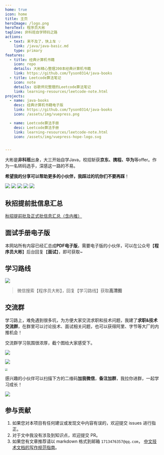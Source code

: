 ```yaml
---
home: true
icon: home
title: 主页
heroImage: /logo.png
heroText: 程序员大彬
tagline: 非科班自学转码之路
actions:
  - text: 来不及了，快上车 💡
    link: /java/java-basic.md
    type: primary
features:
  - title: 经典计算机书籍
    icon: repo
    details: 大彬精心整理200本经典计算机书籍
    link: https://github.com/Tyson0314/java-books
  - title: Leetcode算法笔记
    icon: note
    details: 谷歌师兄整理的Leetcode算法笔记
    link: learning-resources/leetcode-note.html
projects:
  - name: java-books
    desc: 经典计算机书籍电子版
    link: https://github.com/Tyson0314/java-books
    icon: /assets/img/vuepress.png

  - name: Leetcode算法手册
    desc: Leetcode算法手册
    link: learning-resources/leetcode-note.html
    icon: /assets/img/vuepress-hope-logo.svg


---
```




大彬是**非科班**出身，大三开始自学Java，校招斩获**京东、携程、华为**等offer。作为一名转码选手，深感这一路的不易。

**希望我的分享可以帮助更多的小伙伴，我踩过的坑你们不要再踩**！

[<img src="https://img.shields.io/badge/Wechat-微信交流群-success">](http://img.dabin-coder.cn/image/微信群.png)
[<img src="https://img.shields.io/badge/公众号-程序员大彬-orange">](https://mp.weixin.qq.com/s?__biz=Mzg2OTY1NzY0MQ==&mid=2247488751&idx=1&sn=507e27534b6ea5f4b3771b30e1fcf57e&chksm=ce98e9a9f9ef60bfbf1370899b49181bae5247e5935714f7ad9e3d06c0028a25c0bfc34d4441#rd)
[<img src="https://img.shields.io/badge/哔哩哔哩-我是大彬呀-pink">](https://space.bilibili.com/1729916794)
[<img src="https://img.shields.io/badge/知乎-程序员大彬-blue">](https://www.zhihu.com/people/dai-shu-bin-13)
[<img src="https://img.shields.io/badge/PDF-免费计算机电子书籍-green">](https://github.com/Tyson0314/java-books)

## 秋招提前批信息汇总

[秋招提前批及正式批信息汇总（含内推）](https://docs.qq.com/sheet/DYW9ObnpobXNRTXpq?tab=BB08J2)

## 面试手册电子版

本网站所有内容已经汇总成**PDF电子版**，需要电子版的小伙伴，可以在公众号【**程序员大彬**】后台回复【**面试**】，即可获取~

## 学习路线

![](http://img.dabin-coder.cn/image/20220530232715.png)

> 微信搜索【程序员大彬】，回复【学习路线】获取**高清图**

## 交流群

学习路上，难免遇到很多坑，为方便大家交流求职和技术问题，我建了**求职&技术交流群**，在群里可以讨论技术、面试相关问题，也可以获得阿里、字节等大厂的内推机会！

交流群学习氛围很浓厚，截个图给大家感受下。

<img src="http://img.dabin-coder.cn/image/交流群1.png"  />

![](http://img.dabin-coder.cn/image/交流群2.png)

<img src="http://img.dabin-coder.cn/image/交流群3.png" style="zoom: 50%;" />

感兴趣的小伙伴可以扫描下方的二维码**加我微信**，**备注加群**，我拉你进群，一起学习成长！

![](http://img.dabin-coder.cn/image/微信加群.png)

## 参与贡献

1. 如果您对本项目有任何建议或发现文中内容有误的，欢迎提交 issues 进行指正。
2. 对于文中我没有涉及到知识点，欢迎提交 PR。
3. 如果您有文章推荐请以 markdown 格式到邮箱 `1713476357@qq.com`，
[中文技术文档的写作规范指南](https://github.com/ruanyf/document-style-guide)。
